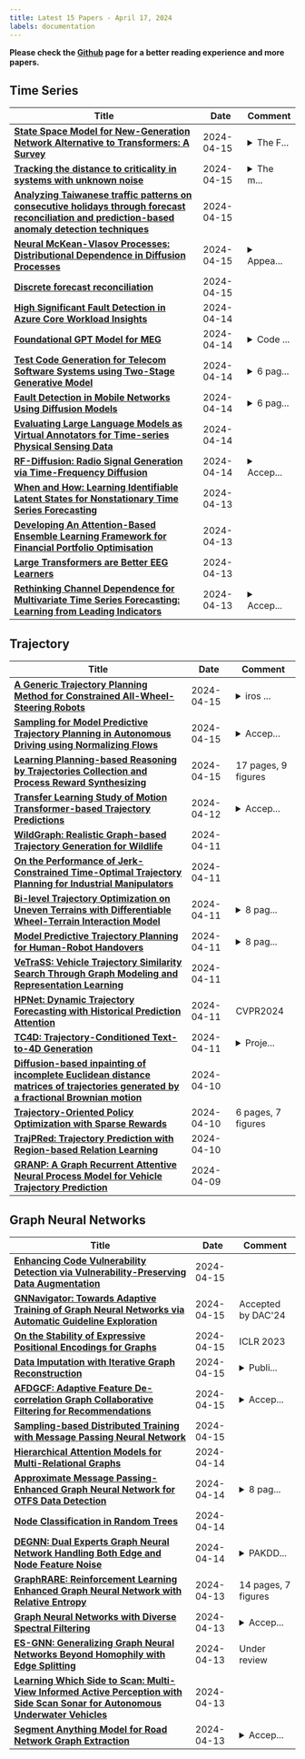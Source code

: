 ```yaml
---
title: Latest 15 Papers - April 17, 2024
labels: documentation
---
```

**Please check the [Github](https://github.com/zezhishao/MTS_Daily_ArXiv) page for a better reading experience and more papers.**

## Time Series
| **Title** | **Date** | **Comment** |
| --- | --- | --- |
| **[State Space Model for New-Generation Network Alternative to Transformers: A Survey](http://arxiv.org/abs/2404.09516v1)** | 2024-04-15 | <details><summary>The F...</summary><p>The First review of State Space Model (SSM)/Mamba and their applications in artificial intelligence, 33 pages</p></details> |
| **[Tracking the distance to criticality in systems with unknown noise](http://arxiv.org/abs/2310.14791v3)** | 2024-04-15 | <details><summary>The m...</summary><p>The main paper comprises 25 pages, with 6 figures (.pdf). The supplemental material comprises a single 5-page document with 2 figures (.pdf), as well as 3 spreadsheet files (.xls)</p></details> |
| **[Analyzing Taiwanese traffic patterns on consecutive holidays through forecast reconciliation and prediction-based anomaly detection techniques](http://arxiv.org/abs/2307.09537v2)** | 2024-04-15 |  |
| **[Neural McKean-Vlasov Processes: Distributional Dependence in Diffusion Processes](http://arxiv.org/abs/2404.09402v1)** | 2024-04-15 | <details><summary>Appea...</summary><p>Appears in AISTATS 2024</p></details> |
| **[Discrete forecast reconciliation](http://arxiv.org/abs/2305.18809v3)** | 2024-04-15 |  |
| **[High Significant Fault Detection in Azure Core Workload Insights](http://arxiv.org/abs/2404.09302v1)** | 2024-04-14 |  |
| **[Foundational GPT Model for MEG](http://arxiv.org/abs/2404.09256v1)** | 2024-04-14 | <details><summary>Code ...</summary><p>Code available on GitHub (https://github.com/ricsinaruto/MEG-transfer-decoding). Part of PhD thesis (https://ricsinaruto.github.io/docs/thesis_final_appendix.pdf)</p></details> |
| **[Test Code Generation for Telecom Software Systems using Two-Stage Generative Model](http://arxiv.org/abs/2404.09249v1)** | 2024-04-14 | <details><summary>6 pag...</summary><p>6 pages, 5 figures, Accepted at 1st Workshop on The Impact of Large Language Models on 6G Networks - IEEE International Conference on Communications (ICC) 2024</p></details> |
| **[Fault Detection in Mobile Networks Using Diffusion Models](http://arxiv.org/abs/2404.09240v1)** | 2024-04-14 | <details><summary>6 pag...</summary><p>6 pages, 4 figures, Accepted at Sixth International Workshop on Data Driven Intelligence for Networks and Systems (DDINS) - IEEE International Conference on Communications (ICC) 2024</p></details> |
| **[Evaluating Large Language Models as Virtual Annotators for Time-series Physical Sensing Data](http://arxiv.org/abs/2403.01133v2)** | 2024-04-14 |  |
| **[RF-Diffusion: Radio Signal Generation via Time-Frequency Diffusion](http://arxiv.org/abs/2404.09140v1)** | 2024-04-14 | <details><summary>Accep...</summary><p>Accepted by MobiCom 2024</p></details> |
| **[When and How: Learning Identifiable Latent States for Nonstationary Time Series Forecasting](http://arxiv.org/abs/2402.12767v2)** | 2024-04-13 |  |
| **[Developing An Attention-Based Ensemble Learning Framework for Financial Portfolio Optimisation](http://arxiv.org/abs/2404.08935v1)** | 2024-04-13 |  |
| **[Large Transformers are Better EEG Learners](http://arxiv.org/abs/2308.11654v2)** | 2024-04-13 |  |
| **[Rethinking Channel Dependence for Multivariate Time Series Forecasting: Learning from Leading Indicators](http://arxiv.org/abs/2401.17548v5)** | 2024-04-13 | <details><summary>Accep...</summary><p>Accepted to ICLR 2024. Code is at https://github.com/SJTU-Quant/LIFT</p></details> |

## Trajectory
| **Title** | **Date** | **Comment** |
| --- | --- | --- |
| **[A Generic Trajectory Planning Method for Constrained All-Wheel-Steering Robots](http://arxiv.org/abs/2404.09677v1)** | 2024-04-15 | <details><summary>iros ...</summary><p>iros 2024 under review</p></details> |
| **[Sampling for Model Predictive Trajectory Planning in Autonomous Driving using Normalizing Flows](http://arxiv.org/abs/2404.09657v1)** | 2024-04-15 | <details><summary>Accep...</summary><p>Accepted to be published as part of the 2024 IEEE Intelligent Vehicles Symposium (IV), Jeju Shinhwa World, Jeju Island, Korea, June 2-5, 2024</p></details> |
| **[Learning Planning-based Reasoning by Trajectories Collection and Process Reward Synthesizing](http://arxiv.org/abs/2402.00658v2)** | 2024-04-15 | 17 pages, 9 figures |
| **[Transfer Learning Study of Motion Transformer-based Trajectory Predictions](http://arxiv.org/abs/2404.08271v1)** | 2024-04-12 | <details><summary>Accep...</summary><p>Accepted to be published as part of the 2024 IEEE Intelligent Vehicles Symposium (IV), Jeju Shinhwa World, Jeju Island, Korea, June 2-5, 2024</p></details> |
| **[WildGraph: Realistic Graph-based Trajectory Generation for Wildlife](http://arxiv.org/abs/2404.08068v1)** | 2024-04-11 |  |
| **[On the Performance of Jerk-Constrained Time-Optimal Trajectory Planning for Industrial Manipulators](http://arxiv.org/abs/2404.07889v1)** | 2024-04-11 |  |
| **[Bi-level Trajectory Optimization on Uneven Terrains with Differentiable Wheel-Terrain Interaction Model](http://arxiv.org/abs/2404.03307v2)** | 2024-04-11 | <details><summary>8 pag...</summary><p>8 pages, 7 figures, submitted to IEEE/RSJ International Conference on Intelligent Robots and Systems (IROS 2024)</p></details> |
| **[Model Predictive Trajectory Planning for Human-Robot Handovers](http://arxiv.org/abs/2404.07505v1)** | 2024-04-11 | <details><summary>8 pag...</summary><p>8 pages, 6 figures, Proceedings available under https://www.vdi-mechatroniktagung.rwth-aachen.de/global/show_document.asp?id=aaaaaaaacjcayqj&download=1</p></details> |
| **[VeTraSS: Vehicle Trajectory Similarity Search Through Graph Modeling and Representation Learning](http://arxiv.org/abs/2404.08021v1)** | 2024-04-11 |  |
| **[HPNet: Dynamic Trajectory Forecasting with Historical Prediction Attention](http://arxiv.org/abs/2404.06351v2)** | 2024-04-11 | CVPR2024 |
| **[TC4D: Trajectory-Conditioned Text-to-4D Generation](http://arxiv.org/abs/2403.17920v2)** | 2024-04-11 | <details><summary>Proje...</summary><p>Project Page: https://sherwinbahmani.github.io/tc4d</p></details> |
| **[Diffusion-based inpainting of incomplete Euclidean distance matrices of trajectories generated by a fractional Brownian motion](http://arxiv.org/abs/2404.07029v1)** | 2024-04-10 |  |
| **[Trajectory-Oriented Policy Optimization with Sparse Rewards](http://arxiv.org/abs/2401.02225v3)** | 2024-04-10 | 6 pages, 7 figures |
| **[TrajPRed: Trajectory Prediction with Region-based Relation Learning](http://arxiv.org/abs/2404.06971v1)** | 2024-04-10 |  |
| **[GRANP: A Graph Recurrent Attentive Neural Process Model for Vehicle Trajectory Prediction](http://arxiv.org/abs/2404.08004v1)** | 2024-04-09 |  |

## Graph Neural Networks
| **Title** | **Date** | **Comment** |
| --- | --- | --- |
| **[Enhancing Code Vulnerability Detection via Vulnerability-Preserving Data Augmentation](http://arxiv.org/abs/2404.09599v1)** | 2024-04-15 |  |
| **[GNNavigator: Towards Adaptive Training of Graph Neural Networks via Automatic Guideline Exploration](http://arxiv.org/abs/2404.09544v1)** | 2024-04-15 | Accepted by DAC'24 |
| **[On the Stability of Expressive Positional Encodings for Graphs](http://arxiv.org/abs/2310.02579v2)** | 2024-04-15 | ICLR 2023 |
| **[Data Imputation with Iterative Graph Reconstruction](http://arxiv.org/abs/2212.02810v2)** | 2024-04-15 | <details><summary>Publi...</summary><p>Published in AAAI2023</p></details> |
| **[AFDGCF: Adaptive Feature De-correlation Graph Collaborative Filtering for Recommendations](http://arxiv.org/abs/2403.17416v2)** | 2024-04-15 | <details><summary>Accep...</summary><p>Accepted by SIGIR2024</p></details> |
| **[Sampling-based Distributed Training with Message Passing Neural Network](http://arxiv.org/abs/2402.15106v2)** | 2024-04-15 |  |
| **[Hierarchical Attention Models for Multi-Relational Graphs](http://arxiv.org/abs/2404.09365v1)** | 2024-04-14 |  |
| **[Approximate Message Passing-Enhanced Graph Neural Network for OTFS Data Detection](http://arxiv.org/abs/2402.10071v2)** | 2024-04-14 | <details><summary>8 pag...</summary><p>8 pages, 7 figures, and 3 tables. Part of this article was submitted to IEEE for possible publication</p></details> |
| **[Node Classification in Random Trees](http://arxiv.org/abs/2311.12167v2)** | 2024-04-14 |  |
| **[DEGNN: Dual Experts Graph Neural Network Handling Both Edge and Node Feature Noise](http://arxiv.org/abs/2404.09207v1)** | 2024-04-14 | <details><summary>PAKDD...</summary><p>PAKDD 2024, the code is available at https://github.com/TaiHasegawa/DEGNN</p></details> |
| **[GraphRARE: Reinforcement Learning Enhanced Graph Neural Network with Relative Entropy](http://arxiv.org/abs/2312.09708v2)** | 2024-04-13 | 14 pages, 7 figures |
| **[Graph Neural Networks with Diverse Spectral Filtering](http://arxiv.org/abs/2312.09041v2)** | 2024-04-13 | <details><summary>Accep...</summary><p>Accepted by Proceedings of the ACM Web Conference 2023 (WWW '23)</p></details> |
| **[ES-GNN: Generalizing Graph Neural Networks Beyond Homophily with Edge Splitting](http://arxiv.org/abs/2205.13700v3)** | 2024-04-13 | Under review |
| **[Learning Which Side to Scan: Multi-View Informed Active Perception with Side Scan Sonar for Autonomous Underwater Vehicles](http://arxiv.org/abs/2402.01106v2)** | 2024-04-13 |  |
| **[Segment Anything Model for Road Network Graph Extraction](http://arxiv.org/abs/2403.16051v3)** | 2024-04-13 | <details><summary>Accep...</summary><p>Accepted by IEEE/CVF Computer Vision and Pattern Recognition Conference (CVPR) 2024, 2nd Workshop on Scene Graphs and Graph Representation Learning</p></details> |

